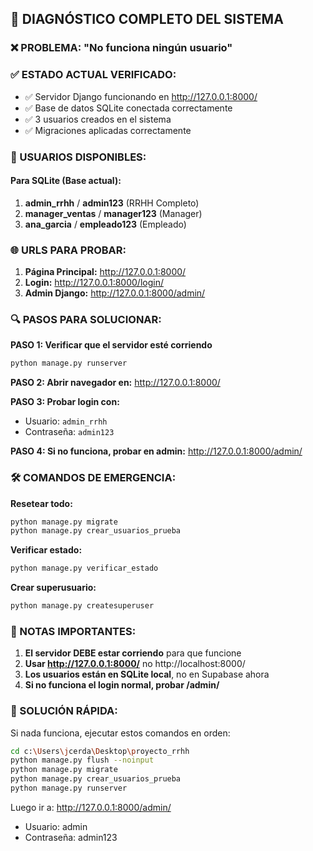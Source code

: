 ## 🔧 DIAGNÓSTICO COMPLETO DEL SISTEMA

### ❌ PROBLEMA: "No funciona ningún usuario"

### ✅ ESTADO ACTUAL VERIFICADO:
- ✅ Servidor Django funcionando en http://127.0.0.1:8000/
- ✅ Base de datos SQLite conectada correctamente
- ✅ 3 usuarios creados en el sistema
- ✅ Migraciones aplicadas correctamente

### 🔑 USUARIOS DISPONIBLES:

#### Para SQLite (Base actual):
1. **admin_rrhh** / **admin123** (RRHH Completo)
2. **manager_ventas** / **manager123** (Manager)
3. **ana_garcia** / **empleado123** (Empleado)

### 🌐 URLS PARA PROBAR:

1. **Página Principal:** http://127.0.0.1:8000/
2. **Login:** http://127.0.0.1:8000/login/
3. **Admin Django:** http://127.0.0.1:8000/admin/

### 🔍 PASOS PARA SOLUCIONAR:

**PASO 1: Verificar que el servidor esté corriendo**
```bash
python manage.py runserver
```

**PASO 2: Abrir navegador en:**
http://127.0.0.1:8000/

**PASO 3: Probar login con:**
- Usuario: `admin_rrhh`
- Contraseña: `admin123`

**PASO 4: Si no funciona, probar en admin:**
http://127.0.0.1:8000/admin/

### 🛠️ COMANDOS DE EMERGENCIA:

**Resetear todo:**
```bash
python manage.py migrate
python manage.py crear_usuarios_prueba
```

**Verificar estado:**
```bash
python manage.py verificar_estado
```

**Crear superusuario:**
```bash
python manage.py createsuperuser
```

### 📝 NOTAS IMPORTANTES:

1. **El servidor DEBE estar corriendo** para que funcione
2. **Usar http://127.0.0.1:8000/** no http://localhost:8000/
3. **Los usuarios están en SQLite local**, no en Supabase ahora
4. **Si no funciona el login normal, probar /admin/**

### 🚨 SOLUCIÓN RÁPIDA:

Si nada funciona, ejecutar estos comandos en orden:

```bash
cd c:\Users\jcerda\Desktop\proyecto_rrhh
python manage.py flush --noinput
python manage.py migrate
python manage.py crear_usuarios_prueba
python manage.py runserver
```

Luego ir a: http://127.0.0.1:8000/admin/
- Usuario: admin
- Contraseña: admin123
